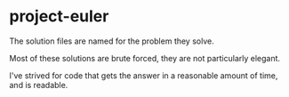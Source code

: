 project-euler
=============

The solution files are named for the problem they solve. 

Most of these solutions are brute forced, they are not particularly elegant.

I've strived for code that gets the answer in a reasonable amount of time, and is readable.
